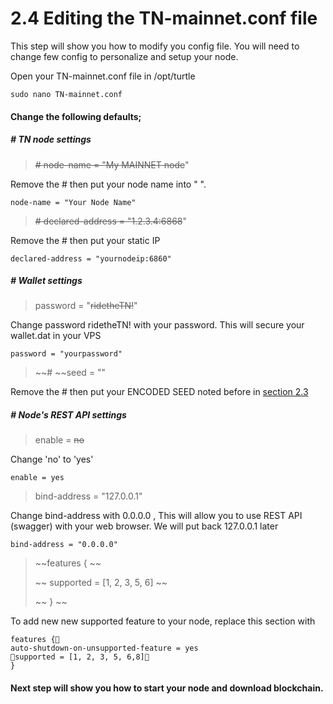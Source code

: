 # 2.4 Editing the TN-mainnet.conf file

This step will show you how to modify you config file. You will need to change few config to personalize and setup your node.

Open your TN-mainnet.conf file in /opt/turtle

```
sudo nano TN-mainnet.conf
```

#### Change the following defaults;

##### \# TN node settings

> ~~\# ~~node-name = "~~My MAINNET node~~"

Remove the \# then put your node name into " ".

```
node-name = "Your Node Name"
```

> ~~\# ~~declared-address = "~~1.2.3.4:6868~~"

Remove the \# then put your static IP

```
declared-address = "yournodeip:6860"
```

##### \# Wallet settings

> password = "~~ridetheTN!~~"

Change password ridetheTN! with your password. This will secure your wallet.dat in your VPS

```
password = "yourpassword"
```

> ~~\# ~~seed = ""

Remove the \# then put your ENCODED SEED noted before in [section 2.3](/23-create-tn-wallet.md)

##### \# Node's REST API settings

> enable = ~~no~~

Change 'no' to 'yes'

```
enable = yes
```

> bind-address = "127.0.0.1"

Change bind-address with 0.0.0.0 , This will allow you to use REST API \(swagger\) with your web browser. We will put back 127.0.0.1 later

```
bind-address = "0.0.0.0"
```

> ~~features {~~
>
> ~~    supported = \[1, 2, 3, 5, 6\]~~
>
> ~~  }~~

To add new new supported feature to your node, replace this section with

```
features {
auto-shutdown-on-unsupported-feature = yes
supported = [1, 2, 3, 5, 6,8]
}
```

#### 

#### Next step will show you how to start your node and download blockchain.



